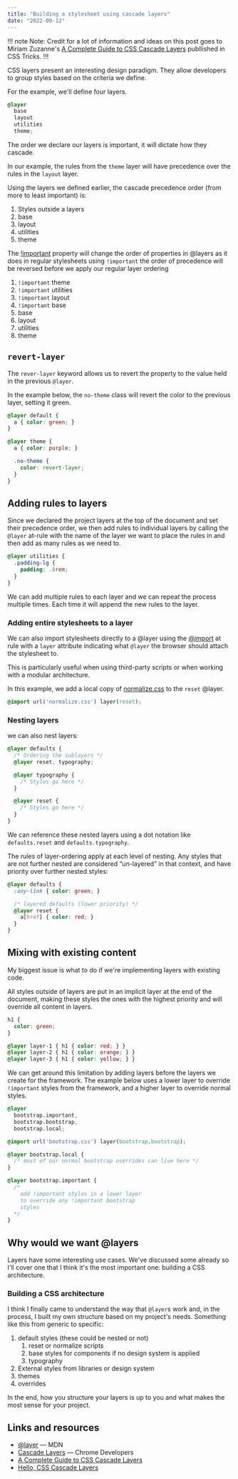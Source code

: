```yaml
---
title: "Building a stylesheet using cascade layers"
date: "2022-09-12"
---
```


!!! note Note:
Credit for a lot of information and ideas on this post goes to Miriam Zuzanne's [A Complete Guide to CSS Cascade Layers](https://css-tricks.com/css-cascade-layers/) publlished in CSS Tricks.
!!!

CSS layers present an interesting design paradigm. They allow developers to group styles based on the criteria we define.

For the example, we'll define four layers.

```css
@layer
  base
  layout
  utilities
  theme;
```

The order we declare our layers is important, it will dictate how they cascade.

In our example, the rules from the `theme` layer will have precedence over the rules in the `layout` layer.

Using the layers we defined earlier, the cascade precedence order (from more to least important) is:

1. Styles outside a layers
2. base
3. layout
4. utilities
5. theme

The [!important](https://developer.mozilla.org/en-US/docs/Web/CSS/important) property will change the order of properties in @layers as it does in regular stylesheets using `!important` the order of precedence will be reversed before we apply our regular layer ordering

1. `!important` theme
2. `!important` utilities
3. `!important` layout
4. `!important` base
5. base
6. layout
7. utilities
8. theme

## `revert-layer`

The `rever-layer` keyword allows us to revert the property to the value held in the previous `@layer`.

In the example below, the `no-theme` class will revert the color to the previous layer, setting it green.

```css
@layer default {
  a { color: green; }
}

@layer theme {
  a { color: purple; }

  .no-theme {
    color: revert-layer;
  }
}
```

## Adding rules to layers

Since we declared the project layers at the top of the document and set their precedence order, we then add rules to individual layers by calling the `@layer` at-rule with the name of the layer we want to place the rules in and then add as many rules as we need to.

```css
@layer utilities {
  .padding-lg {
    padding: .8rem;
  }
}
```

We can add multiple rules to each layer and we can repeat the process multiple times. Each time it will append the new rules to the layer.

### Adding entire stylesheets to a layer

We can also import stylesheets directly to a @layer using the [@import](https://developer.mozilla.org/en-US/docs/Web/CSS/@import) at rule with a `layer` attribute indicating what `@layer` the browser should attach the stylesheet to.

This is particularly useful when using third-party scripts or when working with a modular architecture.

In this example, we add a local copy of [normalize.css](https://necolas.github.io/normalize.css/) to the `reset` @layer.

```css
@import url('normalize.css') layer(reset);
```

### Nesting layers

we can also nest layers:

```css
@layer defaults {
  /* Ordering the sublayers */
  @layer reset, typography;

  @layer typography {
    /* Styles go here */
  }

  @layer reset {
    /* Styles go here */
  }
}
```

We can reference these nested layers using a dot notation like `defaults.reset` and `defaults.typography`.

The rules of layer-ordering apply at each level of nesting. Any styles that are not further nested are considered “un-layered” in that context, and have priority over further nested styles:

```css
@layer defaults {
  :any-link { color: green; }

  /* layered defaults (lower priority) */
  @layer reset {
    a[href] { color: red; }
  }
}
```

## Mixing with existing content

My biggest issue is what to do if we're implementing layers with existing code.

All styles outside of layers are put in an implicit layer at the end of the document, making these styles the ones with the highest priority and will override all content in layers.

```css
h1 {
  color: green;
}

@layer layer-1 { h1 { color: red; } }
@layer layer-2 { h1 { color: orange; } }
@layer layer-3 { h1 { color: yellow; } }
```

We can get around this limitation by adding layers before the layers we create for the framework. The example below uses a lower layer to override `!important` styles from the framework, and a higher layer to override normal styles.

```css
@layer
  bootstrap.important,
  bootstrap.bootstrap,
  bootstrap.local;

@import url('bootstrap.css') layer(bootstrap.bootstrap);

@layer bootstrap.local {
  /* most of our normal bootstrap overrides can live here */
}

@layer bootstrap.important {
  /*
    add !important styles in a lower layer
    to override any !important bootstrap
    styles
  */
}
```

## Why would we want @layers

Layers have some interesting use cases. We've discussed some already so I'll cover one that I think it's the most important one: building a CSS architecture.

### Building a CSS architecture

I think I finally came to understand the way that `@layer`s work and, in the process, I built my own structure based on my project's needs. Something like this from generic to specific:

1. default styles (these could be nested or not)
    1. reset or normalize scripts
    2. base styles for components if no design system is applied
    3. typography
2. External styles from libraries or design system
3. themes
4. overrides

In the end, how you structure your layers is up to you and what makes the most sense for your project.

## Links and resources

* [@layer](https://developer.mozilla.org/en-US/docs/Web/CSS/@layer) — MDN
* [Cascade Layers](https://developer.chrome.com/blog/cascade-layers/) — Chrome Developers
* [A Complete Guide to CSS Cascade Layers](https://css-tricks.com/css-cascade-layers/)
* [Hello, CSS Cascade Layers](https://ishadeed.com/article/cascade-layers/)
